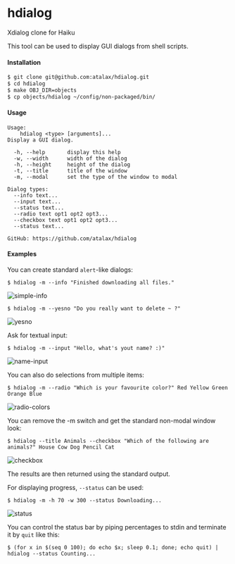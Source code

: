 hdialog
=======

Xdialog clone for Haiku

This tool can be used to display GUI dialogs from shell scripts.

#### Installation

```bash
$ git clone git@github.com:atalax/hdialog.git
$ cd hdialog
$ make OBJ_DIR=objects
$ cp objects/hdialog ~/config/non-packaged/bin/
```

#### Usage
```
Usage:
    hdialog <type> [arguments]...
Display a GUI dialog.

  -h, --help       display this help
  -w, --width      width of the dialog
  -h, --height     height of the dialog
  -t, --title      title of the window
  -m, --modal      set the type of the window to modal

Dialog types:
  --info text...
  --input text...
  --status text...
  --radio text opt1 opt2 opt3...
  --checkbox text opt1 opt2 opt3...
  --status text...

GitHub: https://github.com/atalax/hdialog
```
#### Examples

You can create standard `alert`-like dialogs:

```
$ hdialog -m --info "Finished downloading all files."
```

![simple-info](https://cloud.githubusercontent.com/assets/3966931/5182640/0e5cbe4a-74a5-11e4-8ab9-78c47e3dfabe.png)

```
$ hdialog -m --yesno "Do you really want to delete ~ ?"
```

![yesno](https://cloud.githubusercontent.com/assets/3966931/5184287/6d79a2ba-74b6-11e4-96be-2b91be477471.png)

Ask for textual input:

```
$ hdialog -m --input "Hello, what's yout name? :)"
```

![name-input](https://cloud.githubusercontent.com/assets/3966931/5182914/b51a726a-74a8-11e4-80f3-d3ffefd7ed8c.png)

You can also do selections from multiple items:

```
$ hdialog -m --radio "Which is your favourite color?" Red Yellow Green Orange Blue
```

![radio-colors](https://cloud.githubusercontent.com/assets/3966931/5182967/5eeefe14-74a9-11e4-9673-3a9fd40033da.png)

You can remove the -m switch and get the standard non-modal window look:

```
$ hdialog --title Animals --checkbox "Which of the following are animals?" House Cow Dog Pencil Cat
```
![checkbox](https://cloud.githubusercontent.com/assets/3966931/5182989/c7cfb342-74a9-11e4-8b85-0a534ed9afe3.png)

The results are then returned using the standard output.

For displaying progress, `--status` can be used:

```
$ hdialog -m -h 70 -w 300 --status Downloading...
```

![status](https://cloud.githubusercontent.com/assets/3966931/5183014/1bd38f2c-74aa-11e4-84d6-b9df41b60034.png)

You can control the status bar by piping percentages to stdin and terminate it by `quit` like this:

```
$ (for x in $(seq 0 100); do echo $x; sleep 0.1; done; echo quit) | hdialog --status Counting...
```
